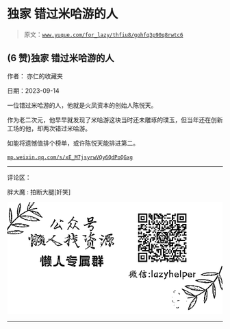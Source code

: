 # 独家 错过米哈游的人

> 原文：[`www.yuque.com/for_lazy/thfiu8/gohfq3p90q8rwtc6`](https://www.yuque.com/for_lazy/thfiu8/gohfq3p90q8rwtc6)

## (6 赞)独家 错过米哈游的人

作者： 亦仁的收藏夹

日期：2023-09-14

一位错过米哈游的人，他就是火凤资本的创始人陈悦天。

作为老二次元，他早早就发现了米哈游这块当时还未雕琢的璞玉，但当年还在创新工场的他，却两次错过米哈游。

如能将遗憾值排个榜单，或许陈悦天能排进第二。

[`mp.weixin.qq.com/s/xE_M7jsyrwVQy6QdPoQGxg`](https://mp.weixin.qq.com/s/xE_M7jsyrwVQy6QdPoQGxg)

* * *

评论区：

胖大魔 : 拍断大腿[奸笑]

![](img/1c37d505930596d12a88ab23e11aa07a.png)

* * *